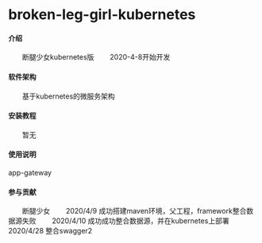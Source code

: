 # broken-leg-girl-kubernetes

#### 介绍
  &emsp;&emsp;断腿少女kubernetes版
  &emsp;&emsp;2020-4-8开始开发

#### 软件架构
  &emsp;&emsp;基于kubernetes的微服务架构

#### 安装教程
  &emsp;&emsp;暂无

#### 使用说明
  app-gateway

#### 参与贡献
  &emsp;&emsp;断腿少女
  &emsp;&emsp;2020/4/9 成功搭建maven环境，父工程，framework整合数据源失败
  &emsp;&emsp;2020/4/10 成功成功整合数据源，并在kubernetes上部署
  &emsp;&emsp;2020/4/28 整合swagger2
